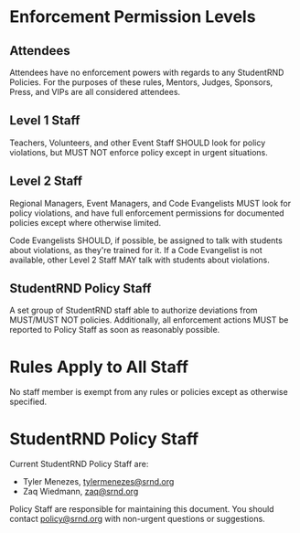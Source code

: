 # Enforcement Permission Levels

## Attendees

Attendees have no enforcement powers with regards to any StudentRND Policies. For the purposes of these rules, Mentors, Judges, Sponsors, Press, and VIPs are all considered attendees.

## Level 1 Staff

Teachers, Volunteers, and other Event Staff SHOULD look for policy violations, but MUST NOT enforce policy except in urgent situations.

## Level 2 Staff

Regional Managers, Event Managers, and Code Evangelists MUST look for policy violations, and have full enforcement permissions for documented policies except where otherwise limited.

Code Evangelists SHOULD, if possible, be assigned to talk with students about violations, as they're trained for it. If a Code Evangelist is not available, other Level 2 Staff MAY talk with students about violations.

## StudentRND Policy Staff

A set group of StudentRND staff able to authorize deviations from MUST/MUST NOT policies. Additionally, all enforcement actions MUST be reported to Policy Staff as soon as reasonably possible.

# Rules Apply to All Staff

No staff member is exempt from any rules or policies except as otherwise specified.

# StudentRND Policy Staff

Current StudentRND Policy Staff are:

- Tyler Menezes, [tylermenezes@srnd.org](mailto:tylermenezes@srnd.org)
- Zaq Wiedmann, [zaq@srnd.org](mailto:zaq@srnd.org)

Policy Staff are responsible for maintaining this document. You should contact [policy@srnd.org](mailto:policy@srnd.org) with non-urgent questions or suggestions.